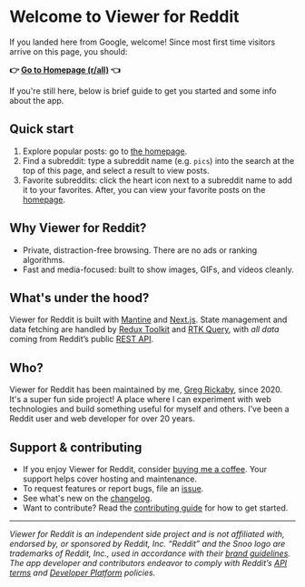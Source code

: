 # Welcome to Viewer for Reddit

If you landed here from Google, welcome! Since most first time visitors arrive on this page, you should:

**👉 [Go to Homepage (r/all)](/) 👈**

If you're still here, below is brief guide to get you started and some info about the app.

## Quick start

1. Explore popular posts: go to [the homepage](/).
2. Find a subreddit: type a subreddit name (e.g. `pics`) into the search at the top of this page, and select a result to view posts.
3. Favorite subreddits: click the heart icon next to a subreddit name to add it to your favorites. After, you can view your favorite posts on the [homepage](/).

## Why Viewer for Reddit?

- Private, distraction-free browsing. There are no ads or ranking algorithms.
- Fast and media-focused: built to show images, GIFs, and videos cleanly.

## What's under the hood?

Viewer for Reddit is built with [Mantine](https://mantine.dev/) and [Next.js](https://nextjs.org/). State management and data fetching are handled by [Redux Toolkit](https://redux-toolkit.js.org/) and [RTK Query](https://redux-toolkit.js.org/rtk-query/overview), with _all data_ coming from Reddit’s public [REST API](https://www.reddit.com/dev/api).

## Who?

Viewer for Reddit has been maintained by me, [Greg Rickaby](https://gregrickaby.com), since 2020. It's a super fun side project! A place where I can experiment with web technologies and build something useful for myself and others. I’ve been a Reddit user and web developer for over 20 years.

## Support & contributing

- If you enjoy Viewer for Reddit, consider [buying me a coffee](https://www.buymeacoffee.com/gregrickaby). Your support helps cover hosting and maintenance.
- To request features or report bugs, file an [issue](https://github.com/gregrickaby/viewer-for-reddit/issues/new/choose).
- See what's new on the [changelog](https://github.com/gregrickaby/viewer-for-reddit/releases).
- Want to contribute? Read the [contributing guide](https://github.com/gregrickaby/viewer-for-reddit/blob/main/CONTRIBUTING.md) for how to get started.

---

_Viewer for Reddit is an independent side project and is not affiliated with, endorsed by, or sponsored by Reddit, Inc. “Reddit” and the Snoo logo are trademarks of Reddit, Inc., used in accordance with their [brand guidelines](https://redditinc.com/brand). The app developer and contributors endeavor to comply with Reddit’s [API terms](https://redditinc.com/policies/data-api-terms) and [Developer Platform](https://support.reddithelp.com/hc/en-us/articles/14945211791892-Developer-Platform-Accessing-Reddit-Data) policies._
